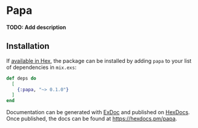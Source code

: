 # Papa

**TODO: Add description**

## Installation

If [available in Hex](https://hex.pm/docs/publish), the package can be installed
by adding `papa` to your list of dependencies in `mix.exs`:

```elixir
def deps do
  [
    {:papa, "~> 0.1.0"}
  ]
end
```

Documentation can be generated with [ExDoc](https://github.com/elixir-lang/ex_doc)
and published on [HexDocs](https://hexdocs.pm). Once published, the docs can
be found at <https://hexdocs.pm/papa>.

